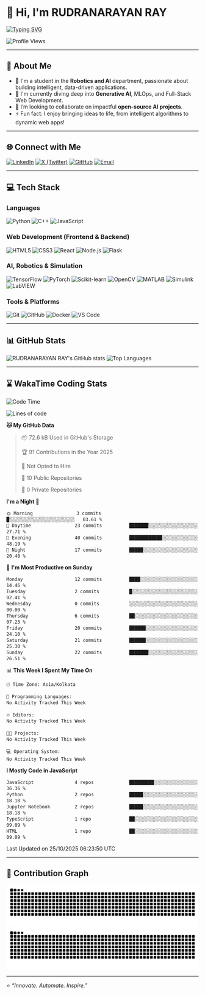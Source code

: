 # 👋 Hi, I'm RUDRANARAYAN RAY

[![Typing SVG](https://readme-typing-svg.herokuapp.com?font=Fira+Code&duration=2500&pause=1000&color=0E75B6&center=true&vCenter=true&width=600&lines=Robotics+%26+AI+Engineer;Generative+AI+Explorer;Open-Source+Contributor)](https://git.io/typing-svg)

![Profile Views](https://komarev.com/ghpvc/?username=Rudrasuhan12&label=Profile%20Views&color=0e75b6&style=for-the-badge)

---

## 🧑 About Me

- 🔭 I'm a student in the **Robotics and AI** department, passionate about building intelligent, data-driven applications.
- 🌱 I'm currently diving deep into **Generative AI**, MLOps, and Full-Stack Web Development.
- 👯 I’m looking to collaborate on impactful **open-source AI projects**.
- ⚡ Fun fact: I enjoy bringing ideas to life, from intelligent algorithms to dynamic web apps!

---

## 🌐 Connect with Me

[![LinkedIn](https://img.shields.io/badge/LinkedIn-0077B5?style=for-the-badge&logo=linkedin&logoColor=white)](https://www.linkedin.com/in/rudranarayan-ray-0a468829a/)
[![X (Twitter)](https://img.shields.io/badge/X-000000?style=for-the-badge&logo=x&logoColor=white)](https://x.com/RUDRANA95842283)
[![GitHub](https://img.shields.io/badge/GitHub-181717?style=for-the-badge&logo=github&logoColor=white)](https://github.com/Rudrasuhan12)
[![Email](https://img.shields.io/badge/Email-D14836?style=for-the-badge&logo=gmail&logoColor=white)](mailto:YOUR_EMAIL@example.com)

---

## 💻 Tech Stack

### Languages
![Python](https://img.shields.io/badge/Python-3776AB?style=for-the-badge&logo=python&logoColor=white)
![C++](https://img.shields.io/badge/C%2B%2B-00599C?style=for-the-badge&logo=c%2B%2B&logoColor=white)
![JavaScript](https://img.shields.io/badge/JavaScript-F7DF1E?style=for-the-badge&logo=javascript&logoColor=black)

### Web Development (Frontend & Backend)
![HTML5](https://img.shields.io/badge/HTML5-E34F26?style=for-the-badge&logo=html5&logoColor=white)
![CSS3](https://img.shields.io/badge/CSS3-1572B6?style=for-the-badge&logo=css3&logoColor=white)
![React](https://img.shields.io/badge/React-61DAFB?style=for-the-badge&logo=react&logoColor=black)
![Node.js](https://img.shields.io/badge/Node.js-339933?style=for-the-badge&logo=nodedotjs&logoColor=white)
![Flask](https://img.shields.io/badge/Flask-000000?style=for-the-badge&logo=flask&logoColor=white)

### AI, Robotics & Simulation
![TensorFlow](https://img.shields.io/badge/TensorFlow-FF6F00?style=for-the-badge&logo=tensorflow&logoColor=white)
![PyTorch](https://img.shields.io/badge/PyTorch-EE4C2C?style=for-the-badge&logo=pytorch&logoColor=white)
![Scikit-learn](https://img.shields.io/badge/scikit--learn-F7931E?style=for-the-badge&logo=scikit-learn&logoColor=white)
![OpenCV](https://img.shields.io/badge/OpenCV-5C3EE8?style=for-the-badge&logo=opencv&logoColor=white)
![MATLAB](https://img.shields.io/badge/MATLAB-0076A8?style=for-the-badge&logo=mathworks&logoColor=white)
![Simulink](https://img.shields.io/badge/Simulink-D95319?style=for-the-badge&logo=mathworks&logoColor=white)
![LabVIEW](https://img.shields.io/badge/LabVIEW-009900?style=for-the-badge&logo=nationalinstruments&logoColor=white)


### Tools & Platforms
![Git](https://img.shields.io/badge/Git-F05033?style=for-the-badge&logo=git&logoColor=white)
![GitHub](https://img.shields.io/badge/GitHub-181717?style=for-the-badge&logo=github&logoColor=white)
![Docker](https://img.shields.io/badge/Docker-2496ED?style=for-the-badge&logo=docker&logoColor=white)
![VS Code](https://img.shields.io/badge/VS%20Code-007ACC?style=for-the-badge&logo=visualstudiocode&logoColor=white)

---

## 📊 GitHub Stats

![RUDRANARAYAN RAY's GitHub stats](https://github-readme-stats.vercel.app/api?username=Rudrasuhan12&show_icons=true&theme=tokyonight&hide_border=true&include_all_commits=true&count_private=true)
![Top Languages](https://github-readme-stats.vercel.app/api/top-langs/?username=Rudrasuhan12&layout=compact&theme=tokyonight&hide_border=true)

---

## ⌛ WakaTime Coding Stats

<!--START_SECTION:waka-->
![Code Time](http://img.shields.io/badge/Code%20Time-0%20secs-blue)

![Lines of code](https://img.shields.io/badge/From%20Hello%20World%20I%27ve%20Written-20.3%20thousand%20lines%20of%20code-blue)

**🐱 My GitHub Data** 

> 📦 72.6 kB Used in GitHub's Storage 
 > 
> 🏆 91 Contributions in the Year 2025
 > 
> 🚫 Not Opted to Hire
 > 
> 📜 10 Public Repositories 
 > 
> 🔑 0 Private Repositories 
 > 
**I'm a Night 🦉** 

```text
🌞 Morning                3 commits           █░░░░░░░░░░░░░░░░░░░░░░░░   03.61 % 
🌆 Daytime                23 commits          ███████░░░░░░░░░░░░░░░░░░   27.71 % 
🌃 Evening                40 commits          ████████████░░░░░░░░░░░░░   48.19 % 
🌙 Night                  17 commits          █████░░░░░░░░░░░░░░░░░░░░   20.48 % 
```
📅 **I'm Most Productive on Sunday** 

```text
Monday                   12 commits          ████░░░░░░░░░░░░░░░░░░░░░   14.46 % 
Tuesday                  2 commits           █░░░░░░░░░░░░░░░░░░░░░░░░   02.41 % 
Wednesday                0 commits           ░░░░░░░░░░░░░░░░░░░░░░░░░   00.00 % 
Thursday                 6 commits           ██░░░░░░░░░░░░░░░░░░░░░░░   07.23 % 
Friday                   20 commits          ██████░░░░░░░░░░░░░░░░░░░   24.10 % 
Saturday                 21 commits          ██████░░░░░░░░░░░░░░░░░░░   25.30 % 
Sunday                   22 commits          ███████░░░░░░░░░░░░░░░░░░   26.51 % 
```


📊 **This Week I Spent My Time On** 

```text
🕑︎ Time Zone: Asia/Kolkata

💬 Programming Languages: 
No Activity Tracked This Week

🔥 Editors: 
No Activity Tracked This Week

🐱‍💻 Projects: 
No Activity Tracked This Week

💻 Operating System: 
No Activity Tracked This Week
```

**I Mostly Code in JavaScript** 

```text
JavaScript               4 repos             █████████░░░░░░░░░░░░░░░░   36.36 % 
Python                   2 repos             █████░░░░░░░░░░░░░░░░░░░░   18.18 % 
Jupyter Notebook         2 repos             █████░░░░░░░░░░░░░░░░░░░░   18.18 % 
TypeScript               1 repo              ██░░░░░░░░░░░░░░░░░░░░░░░   09.09 % 
HTML                     1 repo              ██░░░░░░░░░░░░░░░░░░░░░░░   09.09 % 
```




 Last Updated on 25/10/2025 06:23:50 UTC
<!--END_SECTION:waka-->

---

## 🐍 Contribution Graph

![GitHub Snake dark](https://raw.githubusercontent.com/Rudrasuhan12/Rudrasuhan12/output/github-contribution-grid-snake-dark.svg#gh-dark-mode-only)
![GitHub Snake light](https://raw.githubusercontent.com/Rudrasuhan12/Rudrasuhan12/output/github-contribution-grid-snake.svg#gh-light-mode-only)

---

⭐️ *“Innovate. Automate. Inspire.”*
